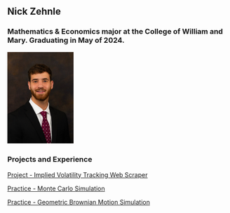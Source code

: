 ## Nick Zehnle
### Mathematics & Economics major at the College of William and Mary. Graduating in May of 2024.

<img src="propic.jpg" width=30% height=20%>

### Projects and Experience
[Project - Implied Volatility Tracking Web Scraper](https://NickZehnle.github.io/Programming-Experience/stockscraper.html)

[Practice - Monte Carlo Simulation](https://NickZehnle.github.io/Programming-Experience/montecarlo.html)

[Practice - Geometric Brownian Motion Simulation](https://NickZehnle.github.io/Programming-Experience/gbm.html)
